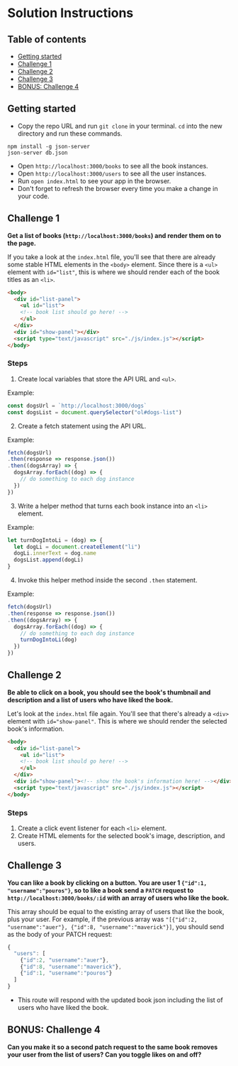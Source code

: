# Solution Instructions
## Table of contents
* [Getting started](#getting-started)
* [Challenge 1](#challenge-1)
* [Challenge 2](#challenge-2)
* [Challenge 3](#challenge-3)
* [BONUS: Challenge 4](#challenge-4)

<a name="getting-started"/>

## Getting started
* Copy the repo URL and run `git clone` in your terminal. `cd` into the new directory and run these commands.

```
npm install -g json-server
json-server db.json
```

* Open `http://localhost:3000/books` to see all the book instances.
* Open `http://localhost:3000/users` to see all the user instances.
* Run `open index.html` to see your app in the browser.
* Don't forget to refresh the browser every time you make a change in your code.

<a name="challenge-1"/>

## Challenge 1
**Get a list of books (`http://localhost:3000/books`) and render them on to the page.**

If you take a look at the `index.html` file, you'll see that there are already some stable HTML elements in the `<body>` element. Since there is a `<ul>` element with `id="list"`, this is where we should render each of the book titles as an `<li>`. 

```html
<body>
  <div id="list-panel">
    <ul id="list">
    <!-- book list should go here! -->
    </ul>
  </div>
  <div id="show-panel"></div>
  <script type="text/javascript" src="./js/index.js"></script>
</body>
```

### Steps
1. Create local variables that store the API URL and `<ul>`.

Example:
```javascript
const dogsUrl = `http://localhost:3000/dogs`
const dogsList = document.querySelector("ol#dogs-list")
```

2. Create a fetch statement using the API URL.

Example:
```javascript
fetch(dogsUrl)
.then(response => response.json())
.then((dogsArray) => {
  dogsArray.forEach((dog) => {
    // do something to each dog instance
  })
})
```

3. Write a helper method that turns each book instance into an `<li>` element.

Example:
```javascript
let turnDogIntoLi = (dog) => {
  let dogLi = document.createElement("li")
  dogLi.innerText = dog.name
  dogsList.append(dogLi)
}
```

4. Invoke this helper method inside the second `.then` statement.

Example:
```javascript
fetch(dogsUrl)
.then(response => response.json())
.then((dogsArray) => {
  dogsArray.forEach((dog) => {
    // do something to each dog instance
    turnDogIntoLi(dog)
  })
})
```

<a name="challenge-2"/>

## Challenge 2
**Be able to click on a book, you should see the book's thumbnail and description and a list of users who have liked the book.**

Let's look at the `index.html` file again. You'll see that there's already a `<div>` element with `id="show-panel"`. This is where we should render the selected book's information. 

```html
<body>
  <div id="list-panel">
    <ul id="list">
    <!-- book list should go here! -->
    </ul>
  </div>
  <div id="show-panel"><!-- show the book's information here! --></div>
  <script type="text/javascript" src="./js/index.js"></script>
</body>
```

### Steps
1. Create a click event listener for each `<li>` element.
2. Create HTML elements for the selected book's image, description, and users.

<a name="challenge-3"/>

## Challenge 3
**You can like a book by clicking on a button. You are user 1 `{"id":1, "username":"pouros"}`, so to like a book send a `PATCH` request to `http://localhost:3000/books/:id` with an array of users who like the book.** 

This array should be equal to the existing array of users that like the book, plus your user. For example, if the previous array was `"[{"id":2, "username":"auer"}, {"id":8, "username":"maverick"}]`, you should send as the body of your PATCH request:

```javascript
{
  "users": [
    {"id":2, "username":"auer"},
    {"id":8, "username":"maverick"},
    {"id":1, "username":"pouros"}
  ]
}
```

- This route will respond with the updated book json including the list of users who have liked the book.

<a name="challenge-4"/>

## BONUS: Challenge 4
**Can you make it so a second patch request to the same book removes your user from the list of users? Can you toggle likes on and off?**
